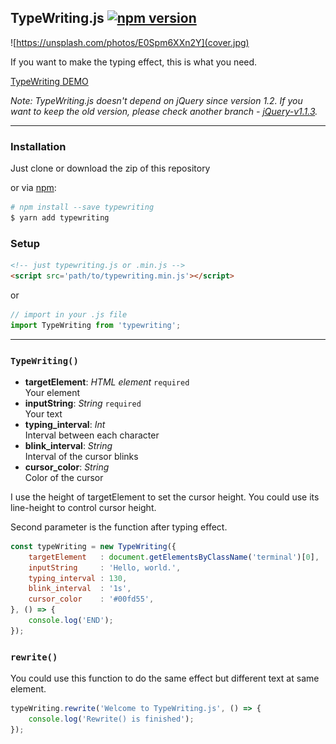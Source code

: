 ## TypeWriting.js [![npm version](https://badge.fury.io/js/typewriting.svg)](https://badge.fury.io/js/typewriting)

![https://unsplash.com/photos/E0Spm6XXn2Y](cover.jpg)

If you want to make the typing effect, this is what you need.

[TypeWriting DEMO](http://github.eddiewen.me/TypeWriting.js/)

_Note: TypeWriting.js doesn't depend on jQuery since version 1.2. If you want to keep the old version, please check another branch - [jQuery-v1.1.3](https://github.com/EddieWen-Taiwan/TypeWriting.js/tree/jQuery-v1.1.3)._

----
### Installation

Just clone or download the zip of this repository

or via [npm](https://www.npmjs.com/package/typewriting):

~~~bash
# npm install --save typewriting
$ yarn add typewriting
~~~

### Setup

~~~html
<!-- just typewriting.js or .min.js -->
<script src='path/to/typewriting.min.js'></script>
~~~

or

~~~javascript
// import in your .js file
import TypeWriting from 'typewriting';
~~~

----

### `TypeWriting()`

* __targetElement__: _HTML element_ `required`  
Your element
* __inputString__: _String_ `required`  
Your text
* __typing_interval__: _Int_  
Interval between each character
* __blink_interval__: _String_  
Interval of the cursor blinks
* __cursor_color__: _String_  
Color of the cursor

I use the height of targetElement to set the cursor height. You could use its line-height to control cursor height.

Second parameter is the function after typing effect.

~~~javascript
const typeWriting = new TypeWriting({
	targetElement   : document.getElementsByClassName('terminal')[0],
	inputString     : 'Hello, world.',
	typing_interval : 130,
	blink_interval  : '1s',
	cursor_color    : '#00fd55',
}, () => {
	console.log('END');
});
~~~

### `rewrite()`

You could use this function to do the same effect but different text at same element.

~~~javascript
typeWriting.rewrite('Welcome to TypeWriting.js', () => {
	console.log('Rewrite() is finished');
});
~~~
